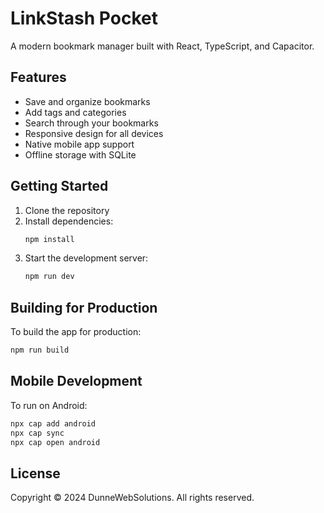 # LinkStash Pocket

A modern bookmark manager built with React, TypeScript, and Capacitor.

## Features

- Save and organize bookmarks
- Add tags and categories
- Search through your bookmarks
- Responsive design for all devices
- Native mobile app support
- Offline storage with SQLite

## Getting Started

1. Clone the repository
2. Install dependencies:
   ```bash
   npm install
   ```
3. Start the development server:
   ```bash
   npm run dev
   ```

## Building for Production

To build the app for production:

```bash
npm run build
```

## Mobile Development

To run on Android:

```bash
npx cap add android
npx cap sync
npx cap open android
```

## License

Copyright © 2024 DunneWebSolutions. All rights reserved.
